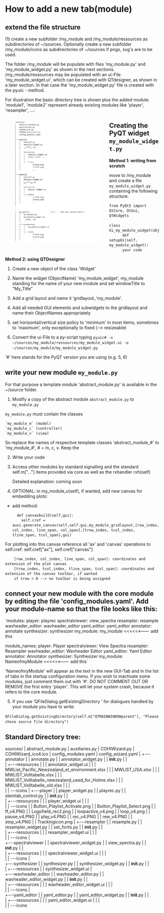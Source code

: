 
# How to add a new tab(module)

## extend the file structure

(1) create a new subfolder /my_module and /my_module/ressources as subdirectories of ~/sources. Optionally create a new subfolder /my_module/icons as subdirectories of ~/sources if pngs, svg's are to be used. 

The folder /my_module will be populate with files 'my_module.py' and 'my_module_widget.py' as shown in the next sections. /my_module/ressources may be populated with an ui-File 'my_module_widget.ui', which can be created with QTdesigner, as shown in a later section. In that case the 'my_module_widget.py' file is created with the pyuic - method.

For illustration the basic directory tree is shown plus the added module. 'module1', 'module2' represent already existing modules like 'player', 'resampler', ...:

<img align="left" width="280" height="398" vspace="10" hspace="30" src="dirtree_COHIWizard.png"/>


## Creating the PyQT widget `my_module_widget.py`

**Method 1: writing from scratch**

move to /my_module and create a file `my_module_widget.py` containing the following structure:

	from PyQt5 import QtCore, QtGui, QtWidgets
	
	class Ui_my_module_widget(object):
    	  def setupUi(self, my_module_widget):
		  your code

**Method 2: using QTDesigner**

1. Create a new object of the class 'Widget'

2. Name the widget (ObjectName) 'my_module_widget', my_module standing for the name of your new module and set windowTitle to "My_Title"

3. Add a grid layout and name it ‘gridlayout_'my_module'.

3. Add all needed GUI elements and subwidgets to the gridlayout and name their ObjectNames appropriately

4. set horisontal/vertical size policy to 'minimum' in most items, sometimes to 'maximum', only exceptionally to fixed  (--> resizeable)

5. Convert the ui-File to a py-script typing `pyuic# -x ~/sources/my_module/ressources/my_module_widget.ui -o ~/sources/my_module/my_module_widget.py`

'#' here stands for the PyQT version you are using (e.g. 5, 6)


## write your new module `my_module.py`

For that purpose a template module 'abstract_module.py' is available in the ~/source folder.

1. Modify a copy of the abstract module `abstract_module.py` to `my_module.py`

`my_module.py` must contain the classes

	`my_module_m` (model)
	`my_module_c` (controller)
	`my_module_v` (view)

So replace the names of respective template classes 'abstract_module_#' to 'my_module_#', # = m, c, v.
Keep the 

2. Write your code

3. Access other modules by standard signalling and the standard self.m["..."] items provided via core as well as the rxhandler rxh(self)

	Detailed explanation: coming soon

4. OPTIONAL: in my_module_v(self), if wanted, add new canvas for embedding plots:


* add method:
    	
		def canvasbuild(self,gui):
		  self.cref = auxi.generate_canvas(self,self.gui.my_module_gridlayout,[row_index, col_index, line_span, col_span],[trow_index, tcol_index, tline_span, tcol_span],gui)

	
For plotting into this canvas reference all 'ax' and 'canvas' operations to self.cref: self.cref["ax"], self.cref["canvas"]

		[row_index, col_index, line_span, col_span]: coordinates and extension of the plot canvas
		[trow_index, tcol_index, tline_span, tcol_span]: coordinates and extension of the canvas toolbar, if wanted
		if trow < 0 --> no toolbar is being assigned

## connect your new module with the core module by editing the file 'config_modules.yaml'. Add your module-name so that the file looks like this:

`modules:
  player: playrec
  spectralviewer: view_spectra
  resampler: resample
  wavheader_editor: wavheader_editor
  yaml_editor: yaml_editor
  annotator: annotate
  synthesizer: synthesizer
  my_module: my_module    <<<<<<--- add this

module_names:
  player: Player
  spectralviewer: View Spectra
  resampler: Resampler
  wavheader_editor: Wavheader Editor
  yaml_editor: Yaml Editor
  annotator: Annotator
  synthesizer: Synthesizer
  my_module: NameofmyModule   <<<<<<--- add this`

'NameofmyModule' will appear as the text in the new GUI-Tab and in the list of tabs in the startup configuration menu.
If you wish to inactivate some modules, just comment them out with '#'. DO NOT COMMENT OUT OR REMOVE the first entry 'player'. This will let your system crash, because it refers to the core module.


5.	If you use ‘QFileDialog.getExistingDirectory ‘ for dialogues handled by your module you have to write:

`QFileDialog.getExistingDirectory(self.m["QTMAINWINDOWparent"], "Please chose source file directory")`





## Standard Directory tree:

sources/
|   abstract_module.py
|   auxiliaries.py
|   COHIWizard.py
|   COHIWizard_ico4.ico
|   config_modules.yaml
|   config_wizard.yaml
|
+---annotator
|   |   annotate.py
|   |   annotator_widget.py
|   |   __init__.py
|   |   
|   +---ressources
|   |   |   annotator_widget.ui
|   |   |   MWList_Pacific_Newzealand_et_environment.xlsx
|   |   |   MWLIST_USA.xlsx
|   |   |   MWLIST_Volltabelle.xlsx
|   |   |   MWLIST_Volltabelle_newzealand_used_for_Holme.xlsx
|   |   |   MWLIST_Volltabelle_old.xlsx
|   |   |   
|   |   \---icons
|
+---player
|   |   player_widget.py
|   |   playrec.py
|   |   stemlab_control.py
|   |   __init__.py
|   |   
|   +---ressources
|   |   |   player_widget.ui
|   |   |   
|   |   \---icons
|   |           Button_Playlist_Activate.png
|   |           Button_Playlist_Select.png
|   |           ff_v4.PNG
|   |           Logofield_rec2.png
|   |           loopactive_v4.png
|   |           loop_v4.png
|   |           pause_v4.PNG
|   |           play_v4.PNG
|   |           rec_v4.PNG
|   |           rew_v4.PNG
|   |           stop_v4.PNG
|   |           Trackingicon.png
|
+---resampler
|   |   resample.py
|   |   resampler_widget.py
|   |   set_fonts.py
|   |   __init__.py
|   |   
|   +---ressources
|   |   |   resampler_widget.ui
|   |   |   
|   |   \---icons
|           
+---spectralviewer
|   |   spectralviewer_widget.py
|   |   view_spectra.py
|   |   __init__.py
|   |   
|   +---ressources
|   |   |   spectralviewer_widget.ui
|   |   |   
|   |   \---icons
|           
+---synthesizer
|   |   synthesizer.py
|   |   synthesizer_widget.py
|   |   __init__.py
|   |   
|   +---ressources
|   |       synthesizer_widget.ui
|           
+---wavheader_editor
|   |   wavheader_editor.py
|   |   wavheader_editor_widget.py
|   |   __init__.py
|   |   
|   +---ressources
|   |   |   wavheader_editor_widget.ui
|   |   |   
|   |   \---icons
|           
+---yaml_editor
|   |   yaml_editor.py
|   |   yaml_editor_widget.py
|   |   __init__.py
|   |   
|   +---ressources
|   |   |   yaml_editor_widget.ui
|   |   |   
|   |   \---icons
          


